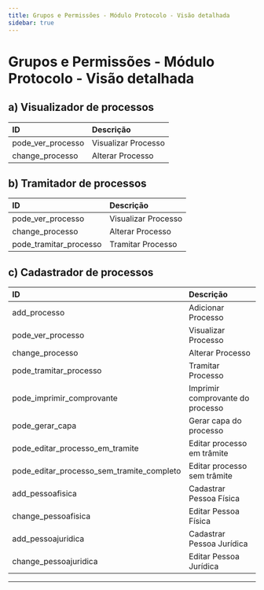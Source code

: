 ```yaml
---
title: Grupos e Permissões - Módulo Protocolo - Visão detalhada
sidebar: true
---
```


# Grupos e Permissões - Módulo Protocolo - Visão detalhada

## a) Visualizador de processos

| ID | Descrição |
| :---| :-------|
| <nowiki>pode_ver_processo</nowiki> | Visualizar Processo |
| <nowiki>change_processo</nowiki> | Alterar Processo |

## b) Tramitador de processos

| ID | Descrição |
| :---| :-------|
| <nowiki>pode_ver_processo</nowiki> | Visualizar Processo |
| <nowiki>change_processo</nowiki> | Alterar Processo |
| <nowiki>pode_tramitar_processo</nowiki> | Tramitar Processo |

## c) Cadastrador de processos

| ID | Descrição |
| :---| :-------|
| <nowiki>add_processo</nowiki> | Adicionar Processo |
| <nowiki>pode_ver_processo</nowiki> | Visualizar Processo |
| <nowiki>change_processo</nowiki> | Alterar Processo |
| <nowiki>pode_tramitar_processo</nowiki> | Tramitar Processo |
| <nowiki>pode_imprimir_comprovante</nowiki> | Imprimir comprovante do processo |
| <nowiki>pode_gerar_capa</nowiki> | Gerar capa do processo |
| <nowiki>pode_editar_processo_em_tramite</nowiki> | Editar processo em trâmite |
| <nowiki>pode_editar_processo_sem_tramite_completo</nowiki> | Editar processo sem trâmite |
| <nowiki>add_pessoafisica</nowiki> | Cadastrar Pessoa Física |
| <nowiki>change_pessoafisica</nowiki> | Editar Pessoa Física |
| <nowiki>add_pessoajuridica</nowiki> | Cadastrar Pessoa Jurídica |
| <nowiki>change_pessoajuridica</nowiki> | Editar Pessoa Jurídica |



--------------------